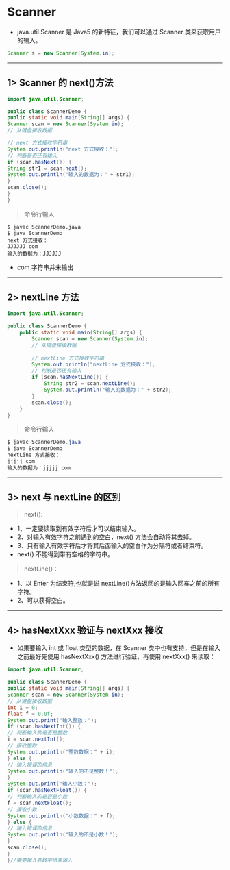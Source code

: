# Scanner

* java.util.Scanner 是 Java5 的新特征，我们可以通过 Scanner 类来获取用户的输入。
```java
Scanner s = new Scanner(System.in);
```

---


## 1> Scanner 的 next()方法

```java
import java.util.Scanner;

public class ScannerDemo {
public static void main(String[] args) {
Scanner scan = new Scanner(System.in);
// 从键盘接收数据

// next 方式接收字符串
System.out.println("next 方式接收：");
// 判断是否还有输入
if (scan.hasNext()) {
String str1 = scan.next();
System.out.println("输入的数据为：" + str1);
}
scan.close();
}
}
```
>命令行输入
```shell
$ javac ScannerDemo.java
$ java ScannerDemo
next 方式接收：
JJJJJJ com
输入的数据为：JJJJJJ
```
* com 字符串并未输出

---


## 2> nextLine 方法

```java
import java.util.Scanner;
 
public class ScannerDemo {
    public static void main(String[] args) {
        Scanner scan = new Scanner(System.in);
        // 从键盘接收数据
 
        // nextLine 方式接收字符串
        System.out.println("nextLine 方式接收：");
        // 判断是否还有输入
        if (scan.hasNextLine()) {
            String str2 = scan.nextLine();
            System.out.println("输入的数据为：" + str2);
        }
        scan.close();
    }
}
```
>命令行输入
```java
$ javac ScannerDemo.java
$ java ScannerDemo
nextLine 方式接收：
jjjjj com
输入的数据为：jjjjj com
```

---


## 3> next 与 nextLine 的区别

>next():
* 1、一定要读取到有效字符后才可以结束输入。
* 2、对输入有效字符之前遇到的空白，next() 方法会自动将其去掉。
* 3、只有输入有效字符后才将其后面输入的空白作为分隔符或者结束符。
* next() 不能得到带有空格的字符串。
>nextLine()：
* 1、以 Enter 为结束符,也就是说 nextLine()方法返回的是输入回车之前的所有字符。
* 2、可以获得空白。

---


## 4> hasNextXxx 验证与 nextXxx 接收

* 如果要输入 int 或 float 类型的数据，在 Scanner 类中也有支持，但是在输入之前最好先使用 hasNextXxx() 方法进行验证，再使用 nextXxx() 来读取：
```java
import java.util.Scanner;

public class ScannerDemo {
public static void main(String[] args) {
Scanner scan = new Scanner(System.in);
// 从键盘接收数据
int i = 0;
float f = 0.0f;
System.out.print("输入整数：");
if (scan.hasNextInt()) {
// 判断输入的是否是整数
i = scan.nextInt();
// 接收整数
System.out.println("整数数据：" + i);
} else {
// 输入错误的信息
System.out.println("输入的不是整数！");
}
System.out.print("输入小数：");
if (scan.hasNextFloat()) {
// 判断输入的是否是小数
f = scan.nextFloat();
// 接收小数
System.out.println("小数数据：" + f);
} else {
// 输入错误的信息
System.out.println("输入的不是小数！");
}
scan.close();
}
}//需要输入非数字结束输入
```
